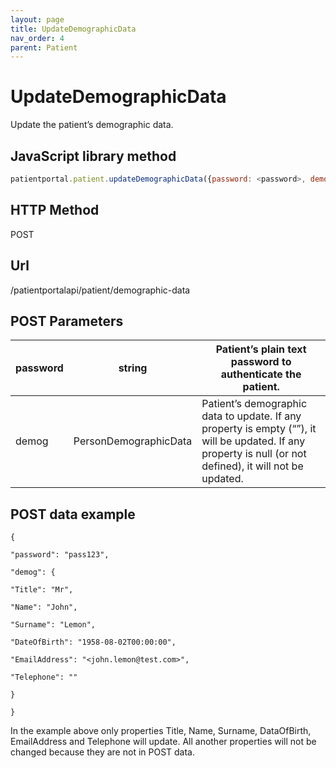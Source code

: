 ```yaml
---
layout: page
title: UpdateDemographicData
nav_order: 4
parent: Patient
---
```


# UpdateDemographicData

Update the patient’s demographic data.

## JavaScript library method

```javascript
patientportal.patient.updateDemographicData({password: <password>, demog: <demog>});
```

## HTTP Method

POST

## ****Url****

/patientportalapi/patient/demographic-data

## POST Parameters

| password | string | Patient’s plain text password to authenticate the patient. |
| --- | --- | --- |
| demog | PersonDemographicData | Patient’s demographic data to update. If any property is empty (“”), it will be updated. If any property is null (or not defined), it will not be updated. |

## POST data example

```
{

"password": "pass123",

"demog": {

"Title": "Mr",

"Name": "John",

"Surname": "Lemon",

"DateOfBirth": "1958-08-02T00:00:00",

"EmailAddress": "<john.lemon@test.com>",

"Telephone": ""

}

}
```

In the example above only properties Title, Name, Surname, DataOfBirth, EmailAddress and Telephone will update. All another properties will not be changed because they are not in POST data.
